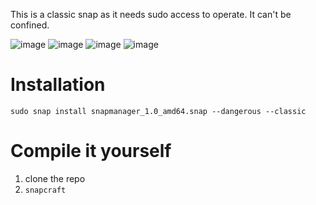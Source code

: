 This is a classic snap as it needs sudo access to operate. It can't be confined.

![image](https://github.com/user-attachments/assets/489813ba-2733-46bc-a1cd-5811f2217d6e)
![image](https://github.com/user-attachments/assets/e93edbf7-700b-406a-8990-aee5129bfb2c)
![image](https://github.com/user-attachments/assets/4e41072d-79b8-4563-8786-2591ab7b1d0d)
![image](https://github.com/user-attachments/assets/53f49090-aaaf-4163-8659-1b57abdfb29a)


# Installation
`sudo snap install snapmanager_1.0_amd64.snap --dangerous --classic`


# Compile it yourself
1. clone the repo
2. `snapcraft`
